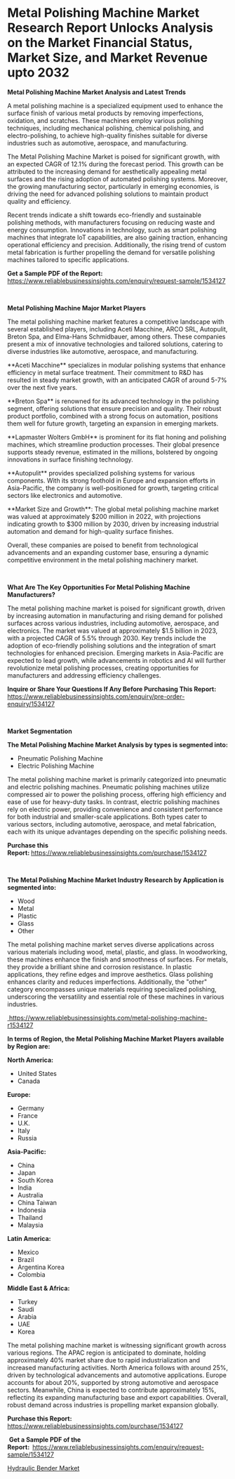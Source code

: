 <p><h1>Metal Polishing Machine Market Research Report Unlocks Analysis on the Market Financial Status, Market Size, and Market Revenue upto 2032</h1></p><p><strong>Metal Polishing Machine Market Analysis and Latest Trends</strong></p>
<p><p>A metal polishing machine is a specialized equipment used to enhance the surface finish of various metal products by removing imperfections, oxidation, and scratches. These machines employ various polishing techniques, including mechanical polishing, chemical polishing, and electro-polishing, to achieve high-quality finishes suitable for diverse industries such as automotive, aerospace, and manufacturing.</p><p>The Metal Polishing Machine Market is poised for significant growth, with an expected CAGR of 12.1% during the forecast period. This growth can be attributed to the increasing demand for aesthetically appealing metal surfaces and the rising adoption of automated polishing systems. Moreover, the growing manufacturing sector, particularly in emerging economies, is driving the need for advanced polishing solutions to maintain product quality and efficiency.</p><p>Recent trends indicate a shift towards eco-friendly and sustainable polishing methods, with manufacturers focusing on reducing waste and energy consumption. Innovations in technology, such as smart polishing machines that integrate IoT capabilities, are also gaining traction, enhancing operational efficiency and precision. Additionally, the rising trend of custom metal fabrication is further propelling the demand for versatile polishing machines tailored to specific applications.</p></p>
<p><strong>Get a Sample PDF of the Report:&nbsp;</strong> <a href="https://www.reliablebusinessinsights.com/enquiry/request-sample/1534127?utm_campaign=2224&utm_medium=2&utm_source=Github&utm_content=ia&utm_term=17022025&utm_id=metal-polishing-machine">https://www.reliablebusinessinsights.com/enquiry/request-sample/1534127</a></p>
<p>&nbsp;</p>
<p><strong>Metal Polishing Machine Major Market Players</strong></p>
<p><p>The metal polishing machine market features a competitive landscape with several established players, including Aceti Macchine, ARCO SRL, Autopulit, Breton Spa, and Elma-Hans Schmidbauer, among others. These companies present a mix of innovative technologies and tailored solutions, catering to diverse industries like automotive, aerospace, and manufacturing.</p><p>**Aceti Macchine** specializes in modular polishing systems that enhance efficiency in metal surface treatment. Their commitment to R&D has resulted in steady market growth, with an anticipated CAGR of around 5-7% over the next five years. </p><p>**Breton Spa** is renowned for its advanced technology in the polishing segment, offering solutions that ensure precision and quality. Their robust product portfolio, combined with a strong focus on automation, positions them well for future growth, targeting an expansion in emerging markets.</p><p>**Lapmaster Wolters GmbH** is prominent for its flat honing and polishing machines, which streamline production processes. Their global presence supports steady revenue, estimated in the millions, bolstered by ongoing innovations in surface finishing technology.</p><p>**Autopulit** provides specialized polishing systems for various components. With its strong foothold in Europe and expansion efforts in Asia-Pacific, the company is well-positioned for growth, targeting critical sectors like electronics and automotive.</p><p>**Market Size and Growth**: The global metal polishing machine market was valued at approximately $200 million in 2022, with projections indicating growth to $300 million by 2030, driven by increasing industrial automation and demand for high-quality surface finishes.</p><p>Overall, these companies are poised to benefit from technological advancements and an expanding customer base, ensuring a dynamic competitive environment in the metal polishing machinery market.</p></p>
<p>&nbsp;</p>
<p><strong>What Are The Key Opportunities For Metal Polishing Machine Manufacturers?</strong></p>
<p><p>The metal polishing machine market is poised for significant growth, driven by increasing automation in manufacturing and rising demand for polished surfaces across various industries, including automotive, aerospace, and electronics. The market was valued at approximately $1.5 billion in 2023, with a projected CAGR of 5.5% through 2030. Key trends include the adoption of eco-friendly polishing solutions and the integration of smart technologies for enhanced precision. Emerging markets in Asia-Pacific are expected to lead growth, while advancements in robotics and AI will further revolutionize metal polishing processes, creating opportunities for manufacturers and addressing efficiency challenges.</p></p>
<p><strong>Inquire or Share Your Questions If Any Before Purchasing This Report:</strong> <a href="https://www.reliablebusinessinsights.com/enquiry/pre-order-enquiry/1534127?utm_campaign=2224&utm_medium=2&utm_source=Github&utm_content=ia&utm_term=17022025&utm_id=metal-polishing-machine">https://www.reliablebusinessinsights.com/enquiry/pre-order-enquiry/1534127</a></p>
<p>&nbsp;</p>
<p><strong>Market Segmentation</strong></p>
<p><strong>The Metal Polishing Machine Market Analysis by types is segmented into:</strong></p>
<p><ul><li>Pneumatic Polishing Machine</li><li>Electric Polishing Machine</li></ul></p>
<p><p>The metal polishing machine market is primarily categorized into pneumatic and electric polishing machines. Pneumatic polishing machines utilize compressed air to power the polishing process, offering high efficiency and ease of use for heavy-duty tasks. In contrast, electric polishing machines rely on electric power, providing convenience and consistent performance for both industrial and smaller-scale applications. Both types cater to various sectors, including automotive, aerospace, and metal fabrication, each with its unique advantages depending on the specific polishing needs.</p></p>
<p><strong>Purchase this Report:&nbsp;</strong><a href="https://www.reliablebusinessinsights.com/purchase/1534127?utm_campaign=2224&utm_medium=2&utm_source=Github&utm_content=ia&utm_term=17022025&utm_id=metal-polishing-machine">https://www.reliablebusinessinsights.com/purchase/1534127</a></p>
<p>&nbsp;</p>
<p><strong>The Metal Polishing Machine Market Industry Research by Application is segmented into:</strong></p>
<p><ul><li>Wood</li><li>Metal</li><li>Plastic</li><li>Glass</li><li>Other</li></ul></p>
<p><p>The metal polishing machine market serves diverse applications across various materials including wood, metal, plastic, and glass. In woodworking, these machines enhance the finish and smoothness of surfaces. For metals, they provide a brilliant shine and corrosion resistance. In plastic applications, they refine edges and improve aesthetics. Glass polishing enhances clarity and reduces imperfections. Additionally, the "other" category encompasses unique materials requiring specialized polishing, underscoring the versatility and essential role of these machines in various industries.</p></p>
<p><a href="https://www.reliablebusinessinsights.com/metal-polishing-machine-r1534127?utm_campaign=2224&utm_medium=2&utm_source=Github&utm_content=ia&utm_term=17022025&utm_id=metal-polishing-machine">&nbsp;https://www.reliablebusinessinsights.com/metal-polishing-machine-r1534127</a></p>
<p><strong>In terms of Region, the Metal Polishing Machine Market Players available by Region are:</strong></p>
<p>
    <p> <strong> North America: </strong>
        <ul>
            <li>United States</li>
            <li>Canada</li>
        </ul>
        </p> 
    <p> <strong> Europe: </strong>
        <ul>
            <li>Germany</li>
            <li>France</li>
            <li>U.K.</li>
            <li>Italy</li>
            <li>Russia</li>
        </ul>
        </p> 
    <p> <strong> Asia-Pacific: </strong>
        <ul>
            <li>China</li>
            <li>Japan</li>
            <li>South Korea</li>
            <li>India</li>
            <li>Australia</li>
            <li>China Taiwan</li>
            <li>Indonesia</li>
            <li>Thailand</li>
            <li>Malaysia</li>
        </ul>
        </p> 
    <p> <strong> Latin America: </strong>
        <ul>
            <li>Mexico</li>
            <li>Brazil</li>
            <li>Argentina Korea</li>
            <li>Colombia</li>
        </ul>
        </p> 
    <p> <strong> Middle East & Africa: </strong>
        <ul>
            <li>Turkey</li>
            <li>Saudi</li>
            <li>Arabia</li>
            <li>UAE</li>
            <li>Korea</li>
        </ul>
    </p>
    </p>
<p><p>The metal polishing machine market is witnessing significant growth across various regions. The APAC region is anticipated to dominate, holding approximately 40% market share due to rapid industrialization and increased manufacturing activities. North America follows with around 25%, driven by technological advancements and automotive applications. Europe accounts for about 20%, supported by strong automotive and aerospace sectors. Meanwhile, China is expected to contribute approximately 15%, reflecting its expanding manufacturing base and export capabilities. Overall, robust demand across industries is propelling market expansion globally.</p></p>
<p><strong>Purchase this Report: </strong><a href="https://www.reliablebusinessinsights.com/purchase/1534127?utm_campaign=2224&utm_medium=2&utm_source=Github&utm_content=ia&utm_term=17022025&utm_id=metal-polishing-machine">https://www.reliablebusinessinsights.com/purchase/1534127</a></p>
<p>&nbsp;<strong>Get a Sample PDF of the Report:&nbsp;&nbsp;</strong><a href="https://www.reliablebusinessinsights.com/enquiry/request-sample/1534127?utm_campaign=2224&utm_medium=2&utm_source=Github&utm_content=ia&utm_term=17022025&utm_id=metal-polishing-machine">https://www.reliablebusinessinsights.com/enquiry/request-sample/1534127</a></p>
<p><strong></strong></p>
<p><p><a href="https://github.com/bensemilia864/Market-Research-Report-List-1/blob/main/hydraulic-bender-market.md?utm_campaign=2224&utm_medium=2&utm_source=Github&utm_content=ia&utm_term=17022025&utm_id=metal-polishing-machine">Hydraulic Bender Market</a></p></p>